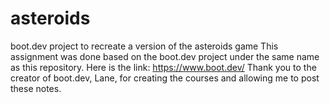 # asteroids
boot.dev project to recreate a version of the asteroids game
This assignment was done based on the boot.dev project under the same name as this repository. 
Here is the link: https://www.boot.dev/
Thank you to the creator of boot.dev, Lane, for creating the courses and allowing me to post these notes.
